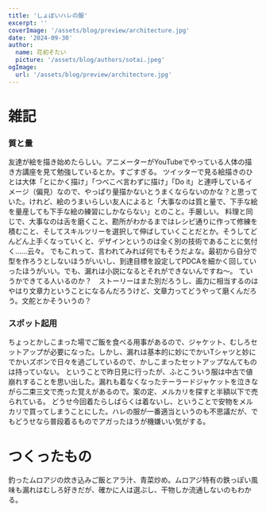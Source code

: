 ```yaml
---
title: 'しょぼいハレの服'
excerpt: ''
coverImage: '/assets/blog/preview/architecture.jpg'
date: '2024-09-30'
author:
  name: 花初そたい
  picture: '/assets/blog/authors/sotai.jpeg'
ogImage:
  url: '/assets/blog/preview/architecture.jpg'
---
```

# 雑記
### 質と量
友達が絵を描き始めたらしい。アニメーターがYouTubeでやっている人体の描き方講座を見て勉強しているとか。すごすぎる。
ツイッターで見る絵描きのひとは大体「とにかく描け」「つべこべ言わずに描け」「Do it」と連呼しているイメージ（偏見）なので、やっぱり量描かないとうまくならないのかな？と思っていた。けれど、絵のうまいらしい友人によると「大事なのは質と量で、下手な絵を量産しても下手な絵の練習にしかならない」とのこと。手厳しい。
料理と同じで、大事なのは舌を磨くこと、勘所がわかるまではレシピ通りに作って修練を積むこと、そしてスキルツリーを選択して伸ばしていくことだとか。そうしてどんどん上手くなっていくと、デザインというのは全く別の技術であることに気付く……云々。
でもこれって、言われてみれば何でもそうだよな。最初から自分で型を作ろうとしないほうがいいし、到達目標を設定してPDCAを細かく回していったほうがいい。でも、漏れは小説になるとそれができないんですね～。
ていうかできてる人いるのか？　ストーリーはまた別だろうし、画力に相当するのはやはり文章力ということになるんだろうけど、文章力ってどうやって磨くんだろう。文舵とかそういうの？

### スポット起用
ちょっとかしこまった場でご飯を食べる用事があるので、ジャケット、むしろセットアップが必要になった。しかし、漏れは基本的に妙にでかいTシャツと妙にでかいズボンで日々を過ごしているので、かしこまったセットアップなんてものは持っていない。
ということで昨日見に行ったが、ふとこういう服は中古で値崩れすることを思い出した。漏れも着なくなったテーラードジャケットを泣きながら二束三文で売った覚えがあるので。案の定、メルカリを探すと半額以下で売られている。
どうせ今回着たらしばらくは着ないし、ということで安物をメルカリで買ってしまうことにした。ハレの服が一番適当というのも不思議だが、でもどうせなら普段着るものでアガったほうが機嫌いい気がする。

# つくったもの
釣ったムロアジの炊き込みご飯とアラ汁、青菜炒め。ムロアジ特有の鉄っぽい風味も漏れはむしろ好きだが、確かに人は選ぶし、干物しか流通しないのもわかる。